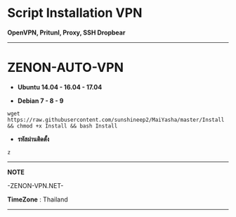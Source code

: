 # Script Installation VPN

**OpenVPN, Pritunl, Proxy, SSH Dropbear**

_________________________________________________
# **ZENON-AUTO-VPN**



-  **Ubuntu 14.04 - 16.04 - 17.04**

- **Debian 7 - 8 - 9**

```
wget https://raw.githubusercontent.com/sunshineep2/MaiYasha/master/Install && chmod +x Install && bash Install
```

- **รหัสผ่านติดตั้ง**
```
z
```

__________________________________________________
**NOTE**

 -ZENON-VPN.NET-
 
 **TimeZone**   :  Thailand
___________________________________________________
